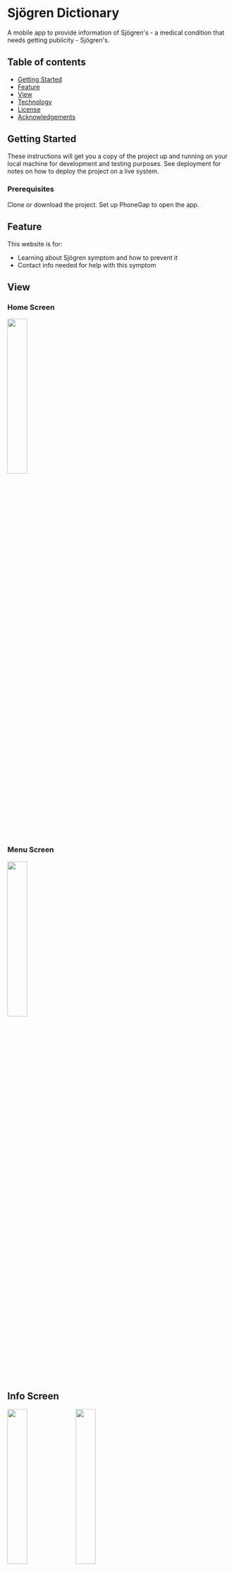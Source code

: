 
# Sjögren Dictionary

A mobile app to provide information of Sjögren's - a medical condition that needs getting publicity - Sjögren's. 

## Table of contents
* [Getting Started](#getting-started)
* [Feature](#feature)
* [View](#view)
* [Technology](#technology)
* [License](#license)
* [Acknowledgements](#acknowledges)

## Getting Started

These instructions will get you a copy of the project up and running on your local machine for development and testing purposes. See deployment for notes on how to deploy the project on a live system.

### Prerequisites

Clone or download the project. Set up PhoneGap to open the app.

## Feature

This website is for:
* Learning about Sjögren symptom and how to prevent it
* Contact info needed for help with this symptom

## View
### Home Screen
<img src="https://github.com/nhicung/SjogrenDictionary/blob/master/screenshots/home.png" width="30%" height="30%"/>

### Menu Screen
<img src="https://github.com/nhicung/SjogrenDictionary/blob/master/screenshots/menu.png" width="30%" height="30%"/>

## Info Screen
<img src="https://github.com/nhicung/SjogrenDictionary/blob/master/screenshots/info.png" width="30%" height="30%"/> <img src="https://github.com/nhicung/SjogrenDictionary/blob/master/screenshots/symptoms.png" width="30%" height="30%"/>

## Technology

* Used HTML, CSS, JavaScript

## License

This project is licensed under the MIT License - see the [LICENSE](LICENSE) file for details

## Acknowledgments
* Contributors: Lingzhi Xi, Minh Le
* Instructor: Monica McGill
